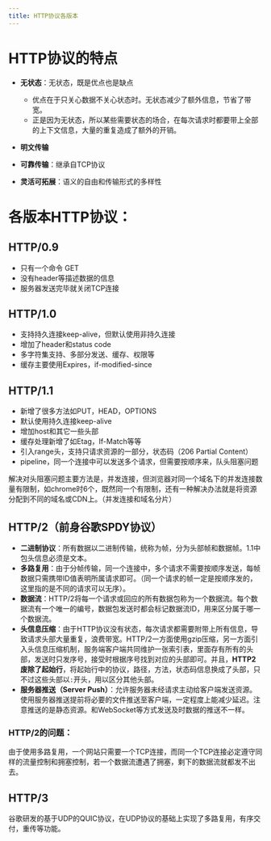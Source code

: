 ```yaml
---
title: HTTP协议各版本
---
```


# HTTP协议的特点

- **无状态**：无状态，既是优点也是缺点

  - 优点在于只关心数据不关心状态时。无状态减少了额外信息，节省了带宽。
  - 正是因为无状态，所以某些需要状态的场合，在每次请求时都要带上全部的上下文信息，大量的重复造成了额外的开销。

- **明文传输**

- **可靠传输**：继承自TCP协议

- **灵活可拓展**：语义的自由和传输形式的多样性

# 各版本HTTP协议：

## HTTP/0.9

- 只有一个命令 GET
- 没有header等描述数据的信息
- 服务器发送完毕就关闭TCP连接

 

## HTTP/1.0

- 支持持久连接keep-alive，但默认使用非持久连接
- 增加了header和status code
- 多字符集支持、多部分发送、缓存、权限等
- 缓存主要使用Expires，if-modified-since

 

## HTTP/1.1

- 新增了很多方法如PUT，HEAD，OPTIONS
- 默认使用持久连接keep-alive
- 增加host和其它一些头部
- 缓存处理新增了如Etag，If-Match等等
- 引入range头，支持只请求资源的一部分，状态码（206 Partial Content）
- pipeline，同一个连接中可以发送多个请求，但需要按顺序来，队头阻塞问题

解决对头阻塞问题主要方法是，并发连接，但浏览器对同一个域名下的并发连接数量有限制，如chrome时6个，既然同一个有限制，还有一种解决办法就是将资源分配到不同的域名或CDN上。（并发连接和域名分片）

 

## HTTP/2（前身谷歌SPDY协议）

- **二进制协议**：所有数据以二进制传输，统称为帧，分为头部帧和数据帧。1.1中包头信息必须是文本。
- **多路复用**：由于分帧传输，同一个连接中，多个请求不需要按顺序发送，每帧数据只需携带ID值表明所属请求即可。（同一个请求的帧一定是按顺序发的，这里指的是不同的请求可以无序）。
- **数据流**：HTTP/2将每一个请求或回应的所有数据包称为一个数据流。每个数据流有一个唯一的编号，数据包发送时都会标记数据流ID，用来区分属于哪一个数据流。
- **头信息压缩**：由于HTTP协议没有状态，每次请求都需要附带上所有信息，导致请求头部大量重复，浪费带宽。HTTP/2一方面使用gzip压缩，另一方面引入头信息压缩机制，服务端客户端共同维护一张索引表，里面存有所有的头部，发送时只发序号，接受时根据序号找到对应的头部即可。并且，**HTTP2废除了起始行**，将起始行中的协议，路径，方法，状态码信息换成了头部，只不过这些头部以`:`开头，用以区分其他头部。
- **服务器推送（Server Push）**：允许服务器未经请求主动给客户端发送资源。使用服务器推送提前将必要的文件推送至客户端，一定程度上能减少延迟。注意推送的是静态资源。和WebSocket等方式发送及时数据的推送不一样。

### HTTP/2的问题：

由于使用多路复用，一个网站只需要一个TCP连接，而同一个TCP连接必定遵守同样的流量控制和拥塞控制，若一个数据流遭遇了拥塞，剩下的数据流就都发不出去。

 

## HTTP/3

谷歌研发的基于UDP的QUIC协议，在UDP协议的基础上实现了多路复用，有序交付，重传等功能。